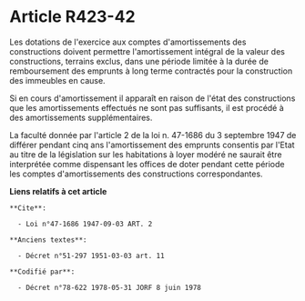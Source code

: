 # Article R423-42

Les dotations de l'exercice aux comptes d'amortissements des constructions doivent permettre l'amortissement intégral de la
valeur des constructions, terrains exclus, dans une période limitée à la durée de remboursement des emprunts à long terme
contractés pour la construction des immeubles en cause.

Si en cours d'amortissement il apparaît en raison de l'état des constructions que les amortissements effectués ne sont pas
suffisants, il est procédé à des amortissements supplémentaires.

La faculté donnée par l'article 2 de la loi n. 47-1686 du 3 septembre 1947 de différer pendant cinq ans l'amortissement des
emprunts consentis par l'Etat au titre de la législation sur les habitations à loyer modéré ne saurait être interprétée comme
dispensant les offices de doter pendant cette période les comptes d'amortissements des constructions correspondantes.

**Liens relatifs à cet article**

	**Cite**:

	  - Loi n°47-1686 1947-09-03 ART. 2

	**Anciens textes**:

	  - Décret n°51-297 1951-03-03 art. 11

	**Codifié par**:

	  - Décret n°78-622 1978-05-31 JORF 8 juin 1978
